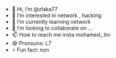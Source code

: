 - 👋 Hi, I’m @zlaka77
- 👀 I’m interested in network , hacking
- 🌱 I’m currently learning network
- 💞️ I’m looking to collaborate on ...
- 📫 How to reach me insta mohamed_.bn
- 😄 Pronouns: L7 
- ⚡ Fun fact: non

<!---
zlaka77/zlaka77 is a ✨ special ✨ repository because its `README.md` (this file) appears on your GitHub profile.
You can click the Preview link to take a look at your changes.
--->
